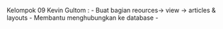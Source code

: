 Kelompok 09
Kevin Gultom : 
    - Buat bagian reources-> view -> articles & layouts
    - Membantu menghubungkan ke database
    -